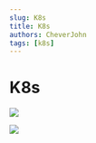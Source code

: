 ```yaml
---
slug: K8s
title: K8s
authors: CheverJohn
tags: [k8s]
---
```


# K8s


![](/img/2022-04-19-k8s/k8s讲解.jpg)


![](/img/2022-04-19-k8s/k8s整体架构图_漫画版.png)

